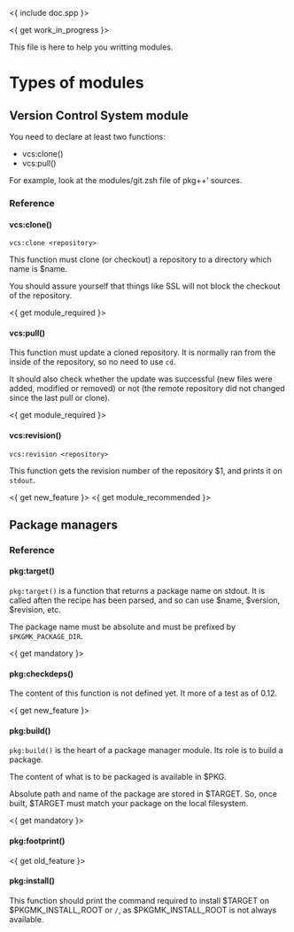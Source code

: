 
<{ include doc.spp }>

<{ get work_in_progress }>

This file is here to help you writting modules.

<!--
# TODO list #

  * extraction/decompression tools
  * non-vcs download tools
  * recipes (once fixed, working and tested)
-->

# Types of modules

## Version Control System module ##

You need to declare at least two functions:

  * vcs:clone()
  * vcs:pull()

For example, look at the modules/git.zsh file of pkg++’ sources.

### Reference ###

#### vcs:clone() ####

`vcs:clone <repository>`

This function must clone (or checkout) a repository to a directory
which name is $name.

You should assure yourself that things like SSL will not block the 
checkout of the repository.

<{ get module_required }>

#### vcs:pull() ####

This function must update a cloned repository. It is normally ran
from the inside of the repository, so no need to use `cd`.

It should also check whether the update was successful (new files
were added, modified or removed) or not (the remote repository did 
not changed since the last pull or clone).

<{ get module_required }>

#### vcs:revision() ####

`vcs:revision <repository>`

This function gets the revision number of the repository $1, and 
prints it on `stdout`.

<{ get new_feature }>
<{ get module_recommended }>

## Package managers ##

### Reference ###

#### pkg:target() ####

`pkg:target()` is a function that returns a package name on stdout.
It is called aften the recipe has been parsed, and so can use
$name, $version, $revision, etc.

The package name must be absolute and must be prefixed by
`$PKGMK_PACKAGE_DIR`.

<{ get mandatory }>

#### pkg:checkdeps() ####

The content of this function is not defined yet. It more of a
test as of  0.12.

<{ get new_feature }>

#### pkg:build() ####

`pkg:build()` is the heart of a package manager module. Its role
is to build a package.

The content of what is to be packaged is available in $PKG.

Absolute path and name of the package are stored in $TARGET.
So, once built, $TARGET must match your package on the local
filesystem.

<{ get mandatory }>

#### pkg:footprint() ####

<{ get old_feature }>

#### pkg:install() ####

This function should print the command required to install 
$TARGET on $PKGMK\_INSTALL\_ROOT or `/`, as 
$PKGMK\_INSTALL\_ROOT is not always available.

<!-- vim:set syntax=markdown: -->
